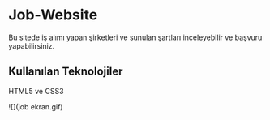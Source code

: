 # Job-Website

Bu sitede iş alımı yapan şirketleri ve sunulan şartları inceleyebilir ve başvuru yapabilirsiniz.

<h2> Kullanılan Teknolojiler </h2>

HTML5 ve CSS3

![](job ekran.gif)